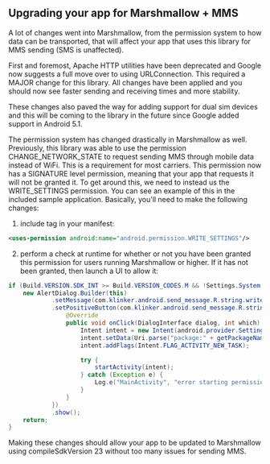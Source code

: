 ## Upgrading your app for Marshmallow + MMS

A lot of changes went into Marshmallow, from the permission system to how data can be transported,
that will affect your app that uses this library for MMS sending (SMS is unaffected).

First and foremost, Apache HTTP utilities have been deprecated and Google now suggests a full move
over to using URLConnection. This required a MAJOR change for this library. All changes have been
applied and you should now see faster sending and receiving times and more stability.

These changes also paved the way for adding support for dual sim devices and this will be coming
to the library in the future since Google added support in Android 5.1.

The permission system has changed drastically in Marshmallow as well. Previously, this library
was able to use the permission CHANGE_NETWORK_STATE to request sending MMS through mobile data
instead of WiFi. This is a requirement for most carriers. This permission now has a SIGNATURE
level permission, meaning that your app that requests it will not be granted it. To get around
this, we need to instead us the WRITE_SETTINGS permission. You can see an example of this in the
included sample application. Basically, you'll need to make the following changes:

1) include <uses-permission> tag in your manifest:

```xml
<uses-permission android:name="android.permission.WRITE_SETTINGS"/>
```

2) perform a check at runtime for whether or not you have been granted this permission for users
running Marshmallow or higher. If it has not been granted, then launch a UI to allow it:

```java
if (Build.VERSION.SDK_INT >= Build.VERSION_CODES.M && !Settings.System.canWrite(this)) {
    new AlertDialog.Builder(this)
            .setMessage(com.klinker.android.send_message.R.string.write_settings_permission)
            .setPositiveButton(com.klinker.android.send_message.R.string.ok, new DialogInterface.OnClickListener() {
                @Override
                public void onClick(DialogInterface dialog, int which) {
                    Intent intent = new Intent(android.provider.Settings.ACTION_MANAGE_WRITE_SETTINGS);
                    intent.setData(Uri.parse("package:" + getPackageName()));
                    intent.addFlags(Intent.FLAG_ACTIVITY_NEW_TASK);

                    try {
                        startActivity(intent);
                    } catch (Exception e) {
                        Log.e("MainActivity", "error starting permission intent", e);
                    }
                }
            })
            .show();
    return;
}
```

Making these changes should allow your app to be updated to Marshmallow using compileSdkVersion 23
without too many issues for sending MMS.